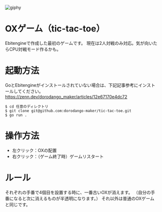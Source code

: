 ![giphy](https://github.com/dorodango-maker/tic-tac-toe/assets/86306494/8e849b57-27d0-494c-b0e1-0c2c37d99227)


# OXゲーム（tic-tac-toe）
Ebitengineで作成した最初のゲームです。
現在は2人対戦のみ対応。気が向いたらCPU対戦モード作るかも。

# 起動方法
GoとEbitengineがインストールされていない場合は、下記記事参考にインストールしてください。
https://zenn.dev/dorodango_maker/articles/12e67170e4dc72

```
$ cd 任意のディレクトリ
$ git clone git@github.com:dorodango-maker/tic-tac-toe.git
$ go run .
```

# 操作方法
- 左クリック：OXの配置
- 右クリック：（ゲーム終了時）ゲームリスタート

# ルール
それぞれの手番で4個目を設置する時に、一番古いOXが消えます。
（自分の手番になると次に消えるものが半透明になります。）
それ以外は普通のOXゲームと同じです。

